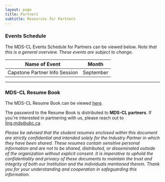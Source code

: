 ```yaml
---
layout: page
title: Partners
subtitle: Resources for Partners
---
```


<h3 id="third-heading">Events Schedule</h3>
<p>The MDS-CL Events Schedule for Partners can be viewed below. <i>Note that this is a general overview. These events are subject to change.</i></p> 

<table>
<thead>
<tr>
<th style="text-align:center">Name of Event</th>
<th style="text-align:center">Month</th>
</tr>
</thead>
<tbody>
<tr>
<td style="text-align:center">Capstone Partner Info Session</td>
<td style="text-align:center">September</td>
</tr>
</tbody>
</table>
<hr>

<h3 id="third-heading">MDS-CL Resume Book</h3>
<p>The MDS-CL Resume Book can be viewed <a href="/assets/img/mds-cl-resume-book.pdf">here</a>.</p> 

<p>The password to the Resume Book is distributed to <strong>MDS-CL partners</strong>. If you're interested in partnering with us, please reach out to <u>ling.mds@ubc.ca</u><p>

<p><i>Please be advised that the student resumes enclosed within this document are strictly confidential and intended solely for the Industry Partner in which they have been shared. These resumes contain sensitive personal information and are not to be shared, distributed, or disseminated outside of the organization without explicit consent. It is imperative to uphold the
confidentiality and privacy of these documents to maintain the trust and integrity of both our Institution and the individuals mentioned therein. Thank you for your understanding and cooperation in safeguarding this information.</i></p>
